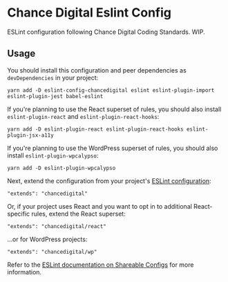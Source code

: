# Chance Digital Eslint Config

ESLint configuration following Chance Digital Coding Standards. WIP.

## Usage

You should install this configuration and peer dependencies as `devDependencies` in your project:

```
yarn add -D eslint-config-chancedigital eslint eslint-plugin-import eslint-plugin-jest babel-eslint
```

If you're planning to use the React superset of rules, you should also install `eslint-plugin-react` and `eslint-plugin-react-hooks`:

```
yarn add -D eslint-plugin-react eslint-plugin-react-hooks eslint-plugin-jsx-a11y
```

If you're planning to use the WordPress superset of rules, you should also install `eslint-plugin-wpcalypso`:

```
yarn add -D eslint-plugin-wpcalypso
```

Next, extend the configuration from your project's [ESLint configuration](https://eslint.org/docs/user-guide/configuring):

```
"extends": "chancedigital"
```

Or, if your project uses React and you want to opt in to additional React-specific rules, extend the React superset:

```
"extends": "chancedigital/react"
```

...or for WordPress projects:

```
"extends": "chancedigital/wp"
```

Refer to the [ESLint documentation on Shareable Configs](http://eslint.org/docs/developer-guide/shareable-configs) for more information.
